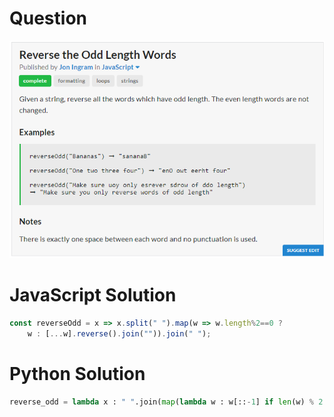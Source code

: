 # Question
![Question](Question.PNG)
# JavaScript Solution
```javascript
const reverseOdd = x => x.split(" ").map(w => w.length%2==0 ? 
	w : [...w].reverse().join("")).join(" ");
```
# Python Solution
```python
reverse_odd = lambda x : " ".join(map(lambda w : w[::-1] if len(w) % 2 else w,x.split(" ")))
```